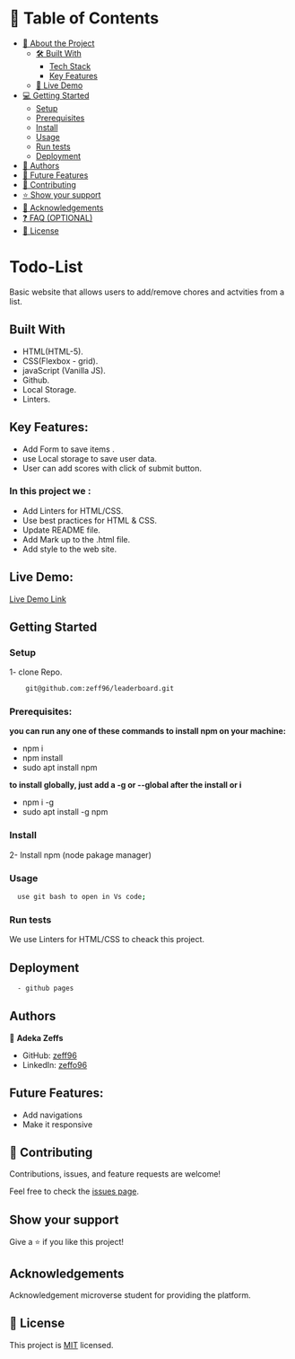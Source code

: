 # 📗 Table of Contents

- [📖 About the Project](#about-project)
  - [🛠 Built With](#built-with)
    - [Tech Stack](#tech-stack)
    - [Key Features](#key-features)
  - [🚀 Live Demo](#live-demo)
- [💻 Getting Started](#getting-started)
  - [Setup](#setup)
  - [Prerequisites](#prerequisites)
  - [Install](#install)
  - [Usage](#usage)
  - [Run tests](#run-tests)
  - [Deployment](#triangular_flag_on_post-deployment)
- [👥 Authors](#authors)
- [🔭 Future Features](#future-features)
- [🤝 Contributing](#contributing)
- [⭐️ Show your support](#support)
- [🙏 Acknowledgements](#acknowledgements)
- [❓ FAQ (OPTIONAL)](#faq)
- [📝 License](#license)

# Todo-List
Basic website that allows users to add/remove chores and actvities from a list. 

 ## Built With

- HTML(HTML-5).
- CSS(Flexbox - grid).
- javaScript (Vanilla JS).
- Github.
- Local Storage.
- Linters.

## Key Features:
- Add Form to save items .
- use Local storage to save user data.
- User can add scores with click of submit button.

### In this project we :
- Add Linters for HTML/CSS.
- Use best practices for HTML & CSS.
- Update README file.
- Add Mark up to the .html file.
- Add style to the web site.

## Live Demo:

[Live Demo Link]()


## Getting Started

### Setup
1- clone Repo.
```sh
    git@github.com:zeff96/leaderboard.git
```

### Prerequisites:
**you can run any one of these commands to install npm on your machine:**
- npm i
- npm install
- sudo apt install npm

 **to install globally, just add a -g or --global after the install or i**
- npm i -g
- sudo apt install -g npm

### Install 
2- Install npm (node pakage manager)

### Usage
  ```sh
    use git bash to open in Vs code;
  ```  

### Run tests

We use Linters for HTML/CSS to cheack this project.

## Deployment 

  ```sh
    - github pages
  ```

## Authors

👤 **Adeka Zeffs**

- GitHub: [zeff96](https://github.com/zeff96)
- LinkedIn: [zeffo96](https://www.linkedin.com/in/zeff-adeka-28060820a/)

## Future Features:
- Add navigations 
- Make it responsive 

## 🤝 Contributing

Contributions, issues, and feature requests are welcome!

Feel free to check the [issues page](https://github.com/zeff96/leaderboard/issues).

## Show your support

Give a ⭐️ if you like this project!

## Acknowledgements
Acknowledgement microverse student for providing the platform.

## 📝 License

This project is [MIT](./MIT.md) licensed.